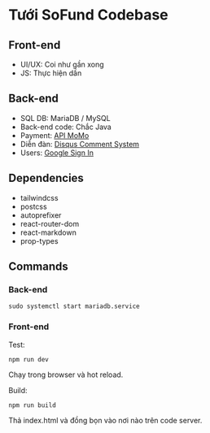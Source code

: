# Tưới SoFund Codebase

## Front-end

- UI/UX: Coi như gần xong
- JS: Thực hiện dần

## Back-end

- SQL DB: MariaDB / MySQL
- Back-end code: Chắc Java
- Payment: [API MoMo](https://developers.momo.vn/v3/docs/payment/guides/aio-payment-links)
- Diễn đàn: [Disqus Comment System](https://support.haravan.com/support/solutions/articles/42000087481-c%C3%A0i-%C4%91%E1%BA%B7t-v%C3%A0-c%E1%BA%A5u-h%C3%ACnh-disqus-comment-system)
- Users: [Google Sign In](https://developers.google.com/identity)

## Dependencies

- tailwindcss
- postcss
- autoprefixer
- react-router-dom
- react-markdown
- prop-types

## Commands

### Back-end

```
sudo systemctl start mariadb.service
```

### Front-end

Test:

```
npm run dev
```

Chạy trong browser và hot reload.

Build:

```
npm run build
```

Thả index.html và đồng bọn vào nơi nào trên code server.
